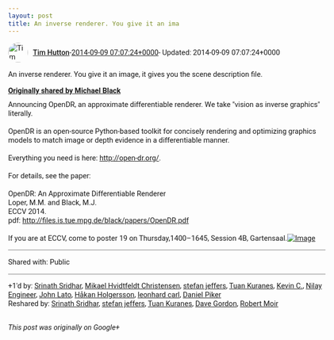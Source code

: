```yaml
---
layout: post
title: An inverse renderer. You give it an ima
---
```


<html><head><meta charset="utf-8"><title>An inverse renderer. You give it an image, it gives you the scene description...</title><style>body {font: 11pt Roboto, Arial, sans-serif; max-width: 640px; margin: 24px;}.author-photo {border-radius: 50%; margin-right: 10px; width: 40px;}.author {font-weight: 500;}.main-content {margin: 15px 0 15px;}.post-title {font-weight: bold;}.location {display: block; margin-top: 15px;}.location img {float: left; margin-right: 5px; width: 20px;}.media-link {display: inline-block; max-width: 100%; vertical-align: top;}.media-link p {margin-top: 5px; max-height: 4em; overflow: scroll;}.media {max-height: 100vh; max-width: 100%;}.video-placeholder {background: black; display: flex; height: 300px; max-width: 100%; width: 640px;}.play-icon {border-bottom: 30px solid transparent; border-left: 50px solid white; border-top: 30px solid transparent; color: white; margin: auto;}.album {max-height: 800px; overflow: scroll; width: calc(100vw - 48px);}.album .media-link {margin-right: 5px; max-width: 250px;}.album .media {max-height: 250px;}.link-embed {border-top: 1px solid lightgrey; display: block; margin-top: 20px;}.link-embed img {max-width: 100%;}.inline-link-embed {display: block;}.inline-link-embed img {vertical-align: middle;}.link-title {display: inline-block; font-size: medium; font-weight: 300; padding-left: 1em;}.reshare-attribution {display: block; font-weight: bold; margin-bottom: 10px;}.poll-image {margin-bottom: 5px; max-height: 300px; max-width: 500px;}.poll-choice {align-items: center; display: flex; margin-bottom: 5px; max-width: 500px;}.poll-choice-percentage {background-color: lightblue; height: 100%; left: 0; position: absolute; z-index: -1;}.poll-choice-selected {margin-right: 5px;}.poll-choice-results {border: 1px solid lightgray; border-radius: 5px; display: flex; line-height: 40px; overflow: hidden; padding: 0 8px; position: relative;}.poll-choice-results, .poll-choice-description {flex-grow: 1; margin-right: 10px;}.poll-choice-image {width: 100%;}.poll-choice-image, .poll-choice-image img {max-height: 40px; max-width: 100px;}.poll-choice-votes {max-height: 100px; overflow: auto;}.plus-entity-embed {color: black; display: block; text-decoration: none;}.plus-entity-embed-cover-photo {max-height: 300px; max-width: 100%;}.plus-entity-embed-info {padding: 0 1em 1em;}.plus-entity-embed-info h2 {font-weight: 500; margin: 10px 0;}.plus-entity-embed-info p {font-size: small; margin: 0;}.collection-owner-avatar {border-radius: 50%; border: 2px solid white; height: 40px; margin-top: -22px;}.visibility {padding: 1em 0; border-top: 1px solid grey;}.post-activity {padding: 1em 0; border-top: 1px solid grey;}.comments {border-top: 1px solid gray; padding-top: 1em;}.comment + .comment {margin-top: 1em;}.comment .media-link, .comment .inline-link-embed {margin-top: 5px;}</style></head><body><div style="margin-bottom:1em;"><div style="display:flex; align-items:center"><img class="author-photo" src="https://lh4.googleusercontent.com/-epo4ZZKNqEw/AAAAAAAAAAI/AAAAAAAAVSU/qu3LpcHEnoQ/s64-c/photo.jpg" alt="Tim Hutton"><a href="https://plus.google.com/+TimHutton" target="_blank" class="author">Tim Hutton</a> - <a target="_blank" href="https://plus.google.com/+TimHutton/posts/eAtJCBMyEcH">2014-09-09 07:07:24+0000</a><span> - Updated: 2014-09-09 07:07:24+0000</span></div><div class="main-content">An inverse renderer. You give it an image, it gives you the scene description file.</div><div><a target="_blank" href="https://plus.google.com/101901890936304781466/posts/QqfyMw3GaWN" class="reshare-attribution">Originally shared by Michael Black</a>Announcing OpenDR, an approximate differentiable renderer. We take &quot;vision as inverse graphics&quot; literally.<br><br>OpenDR is an open-source Python-based toolkit for concisely rendering and optimizing graphics models to match image or depth evidence in a differentiable manner. <br><br>Everything you need is here: <a rel="nofollow" target="_blank" href="http://open-dr.org/" class="ot-anchor bidi_isolate" jslog="10929; track:click" dir="ltr">http://open-dr.org/</a>. <br><br>For details, see the paper:<br><br>OpenDR: An Approximate Differentiable Renderer<br>Loper, M.M. and Black, M.J.<br>ECCV 2014.<br>pdf: <a rel="nofollow" target="_blank" href="http://files.is.tue.mpg.de/black/papers/OpenDR.pdf" class="ot-anchor bidi_isolate" jslog="10929; track:click" dir="ltr">http://files.is.tue.mpg.de/black/papers/OpenDR.pdf</a><br><br>If you are at ECCV, come to poster 19 on Thursday,1400–1645, Session 4B, Gartensaal.<a href="//lh6.googleusercontent.com/-1qnDvXuKEw8/VA6T1b6K-ZI/AAAAAAAAAIw/-fbwQGdtvrA/OpenDRlogo.png" target="_blank" class="media-link"><img src="//lh6.googleusercontent.com/-1qnDvXuKEw8/VA6T1b6K-ZI/AAAAAAAAAIw/-fbwQGdtvrA/OpenDRlogo.png" alt="Image" class="media"></a></div></div><div class="visibility">Shared with: Public</div><div class="post-activity"><div class="plus-oners">+1'd by: <a href="https://plus.google.com/+SrinathSridhar">Srinath Sridhar</a>, <a href="https://plus.google.com/108188448748343517647">Mikael Hvidtfeldt Christensen</a>, <a href="https://plus.google.com/115958517486719853660">stefan jeffers</a>, <a href="https://plus.google.com/+TuanKuranes">Tuan Kuranes</a>, <a href="https://plus.google.com/+KevinC">Kevin C.</a>, <a href="https://plus.google.com/106400295518606209958">Nilay Engineer</a>, <a href="https://plus.google.com/+JohnLato">John Lato</a>, <a href="https://plus.google.com/+HåkanHolgersson48">Håkan Holgersson</a>, <a href="https://plus.google.com/115286415533825801110">leonhard carl</a>, <a href="https://plus.google.com/101506012827935169262">Daniel Piker</a></div><div class="resharers">Reshared by: <a href="https://plus.google.com/+SrinathSridhar">Srinath Sridhar</a>, <a href="https://plus.google.com/115958517486719853660">stefan jeffers</a>, <a href="https://plus.google.com/+TuanKuranes">Tuan Kuranes</a>, <a href="https://plus.google.com/+DaveGordon0">Dave Gordon</a>, <a href="https://plus.google.com/+RobertMoir">Robert Moir</a></div></div></body></html>

<i>This post was originally on Google+</i>